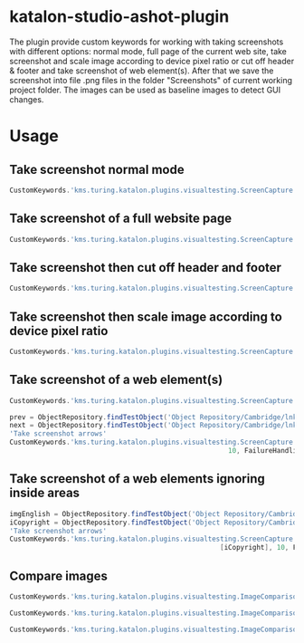 # katalon-studio-ashot-plugin
The plugin provide custom keywords for working with taking screenshots with different options: normal mode, full page of the current web site, take screenshot and scale image according to device pixel ratio or cut off header & footer and take screenshot of web element(s). After that we save the screenshot into file .png files in the folder "Screenshots" of current working project folder. The images can be used as baseline images to detect GUI changes.
# Usage

## Take screenshot normal mode
```groovy
CustomKeywords.'kms.turing.katalon.plugins.visualtesting.ScreenCapture.takeScreenshot'('fullscreen.png', FailureHandling.OPTIONAL)
```

## Take screenshot of a full website page
```groovy
CustomKeywords.'kms.turing.katalon.plugins.visualtesting.ScreenCapture.takeEntirePageScreenshot'('fullpage_screen.png', FailureHandling.OPTIONAL)
```

## Take screenshot then cut off header and footer
```groovy
CustomKeywords.'kms.turing.katalon.plugins.visualtesting.ScreenCapture.takeCuttingScreenshot'('cutting_screen.png', FailureHandling.OPTIONAL)
```

## Take screenshot then scale image according to device pixel ratio
```groovy
CustomKeywords.'kms.turing.katalon.plugins.visualtesting.ScreenCapture.takeScalingScreenshot'('cutting_screen.png', 2,  FailureHandling.OPTIONAL)
```

## Take screenshot of a web element(s)
```groovy
CustomKeywords.'kms.turing.katalon.plugins.visualtesting.ScreenCapture.takeWebElementScreenshot'(ObjectRepository.findTestObject('Object Repository/Cambridge/img_Logo'), filename, 10, FailureHandling.OPTIONAL)

prev = ObjectRepository.findTestObject('Object Repository/Cambridge/lnk_Nav_Prev')
next = ObjectRepository.findTestObject('Object Repository/Cambridge/lnk_Nav_Next')
'Take screenshot arrows'
CustomKeywords.'kms.turing.katalon.plugins.visualtesting.ScreenCapture.takeWebElementsScreenshot'([prev, next], 'arrows.png',
													  10, FailureHandling.OPTIONAL)
```
## Take screenshot of a web elements ignoring inside areas
```groovy
imgEnglish = ObjectRepository.findTestObject('Object Repository/Cambridge/img_English_Dic')
iCopyright = ObjectRepository.findTestObject('Object Repository/Cambridge/ita_English_Copyright')
'Take screenshot arrows'
CustomKeywords.'kms.turing.katalon.plugins.visualtesting.ScreenCapture.takeElementScreenshotIgnoreAreas'(imgEnglish, 'english_dic.png',
													[iCopyright], 10, FailureHandling.OPTIONAL)
```
## Compare images
```groovy
CustomKeywords.'kms.turing.katalon.plugins.visualtesting.ImageComparison.verifyMatchBaseline'(filename, baselineDir, FailureHandling.CONTINUE_ON_FAILURE)

CustomKeywords.'kms.turing.katalon.plugins.visualtesting.ImageComparison.areMatched'(expected, actual, FailureHandling.CONTINUE_ON_FAILURE)

CustomKeywords.'kms.turing.katalon.plugins.visualtesting.ImageComparison.getDifferenceRatio'(imageFile1, imageFile2, FailureHandling.CONTINUE_ON_FAILURE)
```


